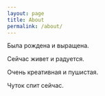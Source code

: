 ```yaml
---
layout: page
title: About
permalink: /about/
---
```


Была рождена и выращена.

Сейчас живет и радуется.

Очень креативная и пушистая.

Чуток спит сейчас.
